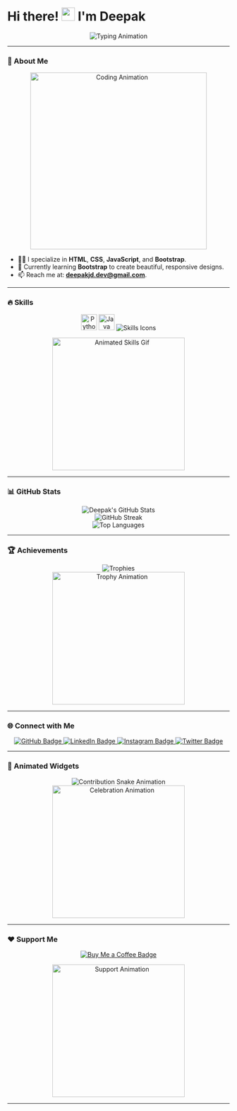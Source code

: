 # Hi there! <img src="https://user-images.githubusercontent.com/18350557/176309783-0785949b-9127-417c-8b55-ab5a4333674e.gif" width="30" alt="wave"> I'm Deepak  

<div align="center">
  <img src="https://readme-typing-svg.herokuapp.com?font=Fira+Code&size=28&pause=1000&color=16A085&center=true&vCenter=true&width=500&lines=Frontend+Developer;Always+Learning+Something+New;Passionate+About+Clean+Code+%F0%9F%92%BB" alt="Typing Animation" />
</div>

---

### 🌟 About Me  

<div align="center" style="animation: pulse 2s infinite;">
  <img src="https://media.giphy.com/media/LmNwrBhejkK9EFP504/giphy.gif" width="400" alt="Coding Animation" />
</div>

- 👨‍💻 I specialize in **HTML**, **CSS**, **JavaScript**, and **Bootstrap**.
- 🌱 Currently learning **Bootstrap** to create beautiful, responsive designs.
- 📫 Reach me at: **[deepakjd.dev@gmail.com](mailto:deepakjd.dev@gmail.com)**.

---

### 🔥 Skills  

<p align="center" style="animation: fadeIn 2s ease-in-out;">
  <a href="https://www.python.org/" target="_blank" rel="noreferrer"><img src="https://raw.githubusercontent.com/danielcranney/readme-generator/main/public/icons/skills/python-colored.svg" width="36" height="36" alt="Python" style="animation: bounce 2s infinite;" /></a>
  <a href="https://www.oracle.com/java/" target="_blank" rel="noreferrer"><img src="https://raw.githubusercontent.com/danielcranney/readme-generator/main/public/icons/skills/java-colored.svg" width="36" height="36" alt="Java" style="animation: bounce 2s infinite;" /></a>
  <img src="https://skillicons.dev/icons?i=html,css,js,bootstrap,git,mysql,vscode,photoshop&theme=dark" alt="Skills Icons" style="animation: slideIn 3s ease-in-out infinite;" />
</p>

<div align="center">
  <img src="https://media.giphy.com/media/SWoSkN6DxTszqIKEqv/giphy.gif" width="300" alt="Animated Skills Gif" style="animation: spin 3s ease-in-out infinite;" />
</div>

---

### 📊 GitHub Stats  

<div align="center">
  <img src="https://github-readme-stats.vercel.app/api?username=Deepakjd-dev&show_icons=true&theme=tokyonight&hide_border=true" alt="Deepak's GitHub Stats" style="animation: fadeIn 2s ease-in-out;" />
  <br />
  <img src="https://github-readme-streak-stats.herokuapp.com/?user=Deepakjd-dev&theme=tokyonight&hide_border=true" alt="GitHub Streak" style="animation: fadeIn 2s ease-in-out;" />
  <br />
  <img src="https://github-readme-stats.vercel.app/api/top-langs/?username=Deepakjd-dev&layout=compact&theme=tokyonight&hide_border=true" alt="Top Languages" style="animation: fadeIn 2s ease-in-out;" />
</div>

---

### 🏆 Achievements  

<div align="center">
  <img src="https://github-profile-trophy.vercel.app/?username=Deepakjd-dev&theme=gruvbox&margin-w=15&margin-h=15&no-frame=true" alt="Trophies" style="animation: zoomIn 2s ease-in-out;" />
</div>

<div align="center">
  <img src="https://media.giphy.com/media/xT9IgzoKnwFNmISR8I/giphy.gif" width="300" alt="Trophy Animation" style="animation: shake 1.5s ease-in-out infinite;" />
</div>

---

### 🌐 Connect with Me  

<p align="center" style="animation: fadeIn 2s ease-in-out;">
  <a href="https://github.com/Deepakjd-dev" target="_blank">
    <img src="https://img.shields.io/badge/GitHub-%23181717.svg?style=for-the-badge&logo=github&logoColor=white" alt="GitHub Badge" style="animation: pulse 3s infinite;" />
  </a>
  <a href="https://www.linkedin.com/in/deepak-c-a732aa32b" target="_blank">
    <img src="https://img.shields.io/badge/LinkedIn-%230A66C2.svg?style=for-the-badge&logo=linkedin&logoColor=white" alt="LinkedIn Badge" style="animation: pulse 3s infinite;" />
  </a>
  <a href="https://www.instagram.com/jd_deepak_15" target="_blank">
    <img src="https://img.shields.io/badge/Instagram-%23E4405F.svg?style=for-the-badge&logo=instagram&logoColor=white" alt="Instagram Badge" style="animation: pulse 3s infinite;" />
  </a>
  <a href="https://www.x.com/jd_the_boss_67" target="_blank">
    <img src="https://img.shields.io/badge/Twitter-%231DA1F2.svg?style=for-the-badge&logo=twitter&logoColor=white" alt="Twitter Badge" style="animation: pulse 3s infinite;" />
  </a>
</p>

---

### 🎉 Animated Widgets  

<div align="center">
  <img src="https://github.com/Deepakjd-dev/Deepakjd-dev/raw/output/github-contribution-grid-snake.svg" alt="Contribution Snake Animation" style="animation: snakeAnimation 5s ease-in-out infinite;" />
</div>

<div align="center">
  <img src="https://media.giphy.com/media/26BRrSvJUa0crqw4E/giphy.gif" width="300" alt="Celebration Animation" style="animation: bounce 2s infinite;" />
</div>

---

### ❤️ Support Me  

<p align="center">
  <a href="https://www.buymeacoffee.com/deepakjddev">
    <img src="https://img.shields.io/badge/Buy%20Me%20a%20Coffee-F7DF1E.svg?style=for-the-badge&logo=buy-me-a-coffee&logoColor=black" alt="Buy Me a Coffee Badge" style="animation: pulse 2s infinite;" />
  </a>
</p>

<div align="center">
  <img src="https://media.giphy.com/media/3o6gDUfmjGOPlZRave/giphy.gif" width="300" alt="Support Animation" style="animation: bounce 1.5s infinite;" />
</div>

---

